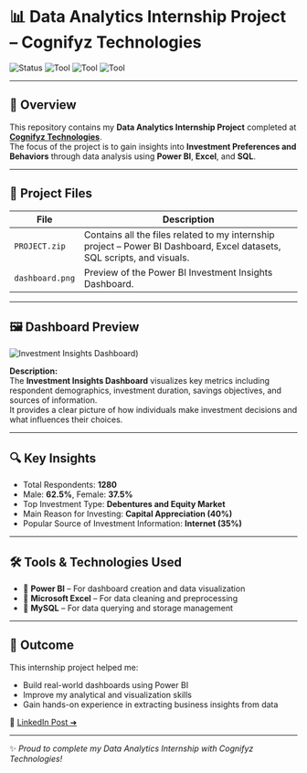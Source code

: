 # 📊 Data Analytics Internship Project – Cognifyz Technologies  

![Status](https://img.shields.io/badge/Internship-Completed-brightgreen?style=flat-square)
![Tool](https://img.shields.io/badge/PowerBI-Data%20Visualization-yellow?style=flat-square&logo=powerbi)
![Tool](https://img.shields.io/badge/Excel-Data%20Cleaning-green?style=flat-square&logo=microsoftexcel)
![Tool](https://img.shields.io/badge/SQL-Database-blue?style=flat-square&logo=mysql)

---

## 🚀 Overview  
This repository contains my **Data Analytics Internship Project** completed at **[Cognifyz Technologies](https://www.cognifyz.com)**.  
The focus of the project is to gain insights into **Investment Preferences and Behaviors** through data analysis using **Power BI**, **Excel**, and **SQL**.

---

## 📂 Project Files  
| File | Description |
|------|--------------|
| `PROJECT.zip` | Contains all the files related to my internship project – Power BI Dashboard, Excel datasets, SQL scripts, and visuals. |
| `dashboard.png` | Preview of the Power BI Investment Insights Dashboard. |

---

## 🖼️ Dashboard Preview  
![Investment Insights Dashboard]([images/dashboard.PNG))

**Description:**  
The **Investment Insights Dashboard** visualizes key metrics including respondent demographics, investment duration, savings objectives, and sources of information.  
It provides a clear picture of how individuals make investment decisions and what influences their choices.

---

## 🔍 Key Insights  
- Total Respondents: **1280**  
- Male: **62.5%**, Female: **37.5%**  
- Top Investment Type: **Debentures and Equity Market**  
- Main Reason for Investing: **Capital Appreciation (40%)**  
- Popular Source of Investment Information: **Internet (35%)**

---

## 🛠️ Tools & Technologies Used  
- 🧠 **Power BI** – For dashboard creation and data visualization  
- 🧮 **Microsoft Excel** – For data cleaning and preprocessing  
- 💾 **MySQL** – For data querying and storage management  

---

## 🏁 Outcome  
This internship project helped me:
- Build real-world dashboards using Power BI  
- Improve my analytical and visualization skills  
- Gain hands-on experience in extracting business insights from data  

📎 [LinkedIn Post ➜](https://www.linkedin.com/posts/ganesh-kumble-6b64021aa_cognifyztechnologies-dataanalytics-powerbi-activity-7388274700726001664-dQ0f)

---

✨ *Proud to complete my Data Analytics Internship with Cognifyz Technologies!*  
